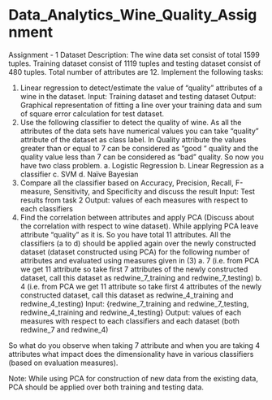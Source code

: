 # Data_Analytics_Wine_Quality_Assignment
Assignment - 1
Dataset Description:
The wine data set consist of total 1599 tuples. Training dataset consist of 1119 tuples and testing dataset consist of 480 tuples. Total number of attributes are 12. 
Implement the following tasks:
1)	Linear regression to detect/estimate the value of “quality” attributes of a wine in the dataset.
Input: Training dataset and testing dataset
Output: Graphical representation of fitting a line over your training data and sum of square error calculation for test dataset.
2)	Use the following classifier to detect the quality of wine. As all the attributes of the data sets have numerical values you can take “quality” attribute of the dataset as class label. In Quality attribute the values greater than or equal to 7 can be considered as “good “ quality and the quality value less than 7 can be considered as “bad” quality. So now you have two class problem.
a.	Logistic Regression
b.	Linear Regression as a classifier
c.	SVM
d.	Naïve Bayesian
3)	Compare all the classifier based on Accuracy, Precision, Recall, F-measure, Sensitivity, and Specificity and discuss the result
Input: Test results from task 2
Output: values of each measures with respect to each classifiers
4)	Find the correlation between attributes and apply PCA (Discuss about the correlation with respect to wine dataset). While applying PCA leave attribute “quality” as it is. So you have total 11 attributes. All the classifiers (a to d) should be applied again over the newly constructed dataset (dataset constructed using PCA) for the following number of attributes and evaluated using measures given in (3)
a.	7 (i.e. from PCA we get 11 attribute so take first 7 attributes of the newly constructed dataset, call this dataset as redwine_7_training and redwine_7_testing)
b.	4 (i.e. from PCA we get 11 attribute so take first 4 attributes of the newly constructed dataset, call this dataset as redwine_4_training and redwine_4_testing)
Input: {redwine_7_training and redwine_7_testing, redwine_4_training and redwine_4_testing}
Output: values of each measures with respect to each classifiers and each dataset (both redwine_7 and redwine_4)

So what do you observe when taking 7 attribute and when you are taking 4 attributes what impact does the dimensionality have in various classifiers (based on evaluation measures).



Note: While using PCA for construction of new data from the existing data, PCA should be applied over both training and testing data.
